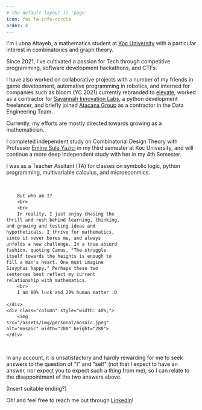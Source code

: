 ```yaml
---
# the default layout is 'page'
icon: fas fa-info-circle
order: 4
---
```


I'm Lubna Altayeb, a mathematics student at [Koc University](https://www.ku.edu.tr/) with a particular interest in combinatorics and graph theory.

Since 2021, I've cultivated a passion for Tech through competitive programming, software development hackathons, and CTFs. 

I have also worked on collaborative projects with a number of my friends in game development, automative programming in robotics, and interned for companies such as bloom (YC 2021) currently rebranded to [elevate](https://www.ycombinator.com/companies/elevate), worked as a contractor for [Savannah Innovation Labs](https://savannah.sd/), a python development freelancer, and briefly joined [Atacana Group](https://atacana.com/) as a contractor in the Data Engineering Team.


Currently, my efforts are mostly directed towards growing as a mathematician. 

I completed independent study on Combinatorial Design Theory with Professor [Emine Sule Yazici](https://mysite.ku.edu.tr/eyazici/) in my third semester at Koc University, and will continue a more deep independent study with her in my 4th Semester.

I was as a Teacher Assitant (TA) for classes on symbolic logic, python programming, multivariable calculus, and microeconmics.

<br> 
<div class="row">
    <div class="column" style="width: 60%;">
    
        But who am I?
        <br>
        <br>
        In reality, I just enjoy chasing the thrill and rush behind learning, thinking, and growing and testing ideas and hypotheticals. I thrive for mathematics, since it never bores me, and always unfolds a new challenge. In a true absurd fashion, quoting Camus, "The struggle itself towards the heights is enough to fill a man's heart. One must imagine Sisyphus happy." Perhaps these two sentences best reflect my current relationship with mathematics.
        <br>
        I am 80% luck and 20% human matter :D
        
    </div>
    <div class="column" style="width: 40%;">
        <img src="/assets/img/personal/mosaic.jpeg" alt="mosaic" width="280" height="280">
    </div>
</div> 
<br>



In any account, it is unsatisfactory and hardly rewarding for me to seek answers to the question of "I" and "self" (not that I expect to have an answer, nor expect you to expect such a thing from me), so I can relate to the disappointment of the two answers above. 



[Insert suitable ending?]



Oh! and feel free to reach me out through [LinkedIn](https://www.linkedin.com/in/lubna-altayeb/)!